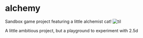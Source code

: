 # alchemy
 Sandbox game project featuring a little alchemist cat!
![til](https://nya.shx.is/73k26uDsT.gif)

A little ambitious project, but a playground to experiment with 2.5d

